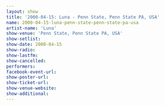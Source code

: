```yaml
---
layout: show
title: '2000-04-15: Luna - Penn State, Penn State PA, USA'
name: 2000-04-15-luna-penn-state-penn-state-pa-usa
artist-name: 'Luna'
show-venue: 'Penn State, Penn State PA, USA'
show-setlist: 
show-date: 2000-04-15
show-radio: 
show-lastfm: 
show-cancelled: 
performers: 
facebook-event-url: 
show-poster-url: 
show-ticket-url: 
show-venue-website: 
show-additional: 
---
```


